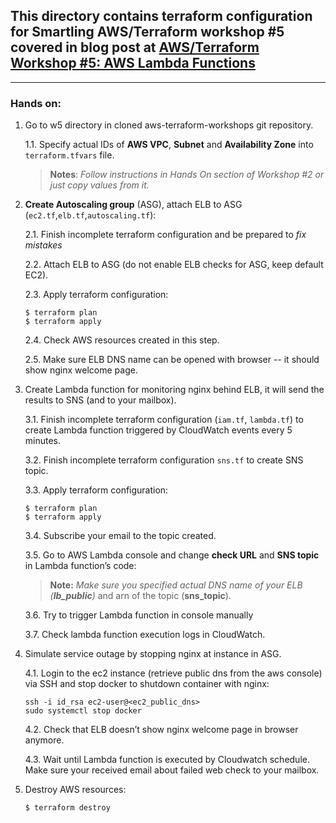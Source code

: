 ## This directory contains terraform configuration for Smartling AWS/Terraform workshop #5 covered in blog post at [AWS/Terraform Workshop #5: AWS Lambda Functions](https://tech.smartling.com/aws-terraform-workshop-5-aws-lambda-functions-9af79af996b7)

---

### **Hands on:**


1. Go to w5 directory in cloned aws-terraform-workshops git repository.

    1.1. Specify actual IDs of **AWS VPC**, **Subnet** and **Availability Zone** into `terraform.tfvars` file.

    > **Notes**: *Follow instructions in Hands On section of Workshop #2 or just copy values from it.*

2. **Create Autoscaling group** (ASG), attach ELB to ASG (`ec2.tf`,`elb.tf`,`autoscaling.tf`):

    2.1. Finish incomplete terraform configuration and be prepared to *fix mistakes*
  
    2.2. Attach ELB to ASG (do not enable ELB checks for ASG, keep default EC2).

    2.3. Apply terraform configuration:
    ```
    $ terraform plan
    $ terraform apply
    ```

    2.4. Check AWS resources created in this step.

    2.5. Make sure ELB DNS name can be opened with browser -- it should show nginx welcome page.

3. Create Lambda function for monitoring nginx behind ELB, it will send the results to SNS (and to your mailbox).

    3.1. Finish incomplete terraform configuration (`iam.tf`, `lambda.tf`) to create Lambda function triggered by CloudWatch events every 5 minutes.

    3.2. Finish incomplete terraform configuration `sns.tf` to create SNS topic.

    3.3. Apply terraform configuration:
    ```
    $ terraform plan
    $ terraform apply
    ```

    3.4. Subscribe your email to the topic created.

    3.5. Go to AWS Lambda console and change **check URL** and **SNS topic** in Lambda function’s code:

    > **Note:** *Make sure you specified actual DNS name of your ELB (**lb_public**)* and arn of the topic (**sns_topic**).

    3.6. Try to trigger Lambda function in console manually

    3.7. Check lambda function execution logs in CloudWatch.

4. Simulate service outage by stopping nginx at instance in ASG.

    4.1. Login to the ec2 instance (retrieve public dns from the aws console) via SSH and stop docker to shutdown container with nginx:
    ```
    ssh -i id_rsa ec2-user@<ec2_public_dns>
    sudo systemctl stop docker
    ```

    4.2. Check that ELB doesn’t show nginx welcome page in browser anymore.

    4.3. Wait until Lambda function is executed by Cloudwatch schedule. Make sure your received email about failed web check to your mailbox.

5. Destroy AWS resources:
    ```
    $ terraform destroy
    ```
    